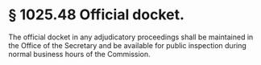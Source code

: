 # § 1025.48   Official docket.

The official docket in any adjudicatory proceedings shall be maintained in the Office of the Secretary and be available for public inspection during normal business hours of the Commission.





